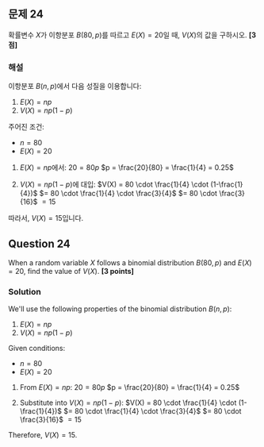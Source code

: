 

## 문제 24
확률변수 $X$가 이항분포 $B(80, p)$를 따르고 $E(X)=20$일 때, $V(X)$의 값을 구하시오. **[3점]**

### 해설
이항분포 $B(n,p)$에서 다음 성질을 이용합니다:
1. $E(X) = np$
2. $V(X) = np(1-p)$

주어진 조건:
- $n = 80$
- $E(X) = 20$

1. $E(X) = np$에서:
   $20 = 80p$
   $p = \frac{20}{80} = \frac{1}{4} = 0.25$

2. $V(X) = np(1-p)$에 대입:
   $V(X) = 80 \cdot \frac{1}{4} \cdot (1-\frac{1}{4})$
   $= 80 \cdot \frac{1}{4} \cdot \frac{3}{4}$
   $= 80 \cdot \frac{3}{16}$
   $= 15$

따라서, $V(X) = 15$입니다.

## Question 24
When a random variable $X$ follows a binomial distribution $B(80, p)$ and $E(X)=20$, find the value of $V(X)$. **[3 points]**

### Solution
We'll use the following properties of the binomial distribution $B(n,p)$:
1. $E(X) = np$
2. $V(X) = np(1-p)$

Given conditions:
- $n = 80$
- $E(X) = 20$

1. From $E(X) = np$:
   $20 = 80p$
   $p = \frac{20}{80} = \frac{1}{4} = 0.25$

2. Substitute into $V(X) = np(1-p)$:
   $V(X) = 80 \cdot \frac{1}{4} \cdot (1-\frac{1}{4})$
   $= 80 \cdot \frac{1}{4} \cdot \frac{3}{4}$
   $= 80 \cdot \frac{3}{16}$
   $= 15$

Therefore, $V(X) = 15$.